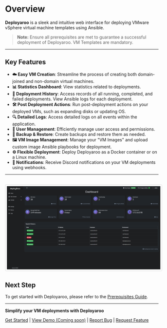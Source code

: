 # Overview

**Deployaroo** is a sleek and intuitive web interface for deploying VMware vSphere virtual machine templates using Ansible.

> **Note:** Ensure all prerequisites are met to guarantee a successful deployment of Deployaroo. VM Templates are mandatory.

---

## Key Features

- **☁️ Easy VM Creation**: Streamline the process of creating both domain-joined and non-domain virtual machines.
- **📊 Statistics Dashboard**: View statistics related to deployments.
- **📜 Deployment History**: Access records of all running, completed, and failed deployments. View Ansible logs for each deployment.
- **🛠 Post Deployment Actions**: Run post-deployment actions on your deployed VMs, such as expanding disks or updating OS.
- **🔍 Detailed Logs**: Access detailed logs on all events within the application.
- **👥 User Management**: Efficiently manage user access and permissions.
- **💾 Backup & Restore**: Create backups and restore them as needed.
- **🖼️ VM Image Management**: Manage your "VM Images" and upload custom image Ansible playbooks for deployment.
- **⚙️ Flexible Deployment**: Deploy Deployaroo as a Docker container or on a Linux machine.
- **🔔 Notifications**: Receive Discord notifications on your VM deployments using webhooks.

---

<div style="text-align: center; margin-top: 2rem;">
  <img src="../../assets/screenshots/dashboard.png" alt="Deployaroo Dashboard" style="border: 1px solid #ddd; border-radius: 4px; padding: 5px; max-width: 100%; height: auto;">
</div>

## Next Step

To get started with Deployaroo, please refer to the [Prerequisites Guide](../prerequisites).

---

**Simplify your VM deployments with Deployaroo**

[Get Started](getting-started/overview.md) | [View Demo (Coming soon)](#) | [Report Bug](https://github.com/blink-zero/deployaroo/issues) | [Request Feature](https://github.com/blink-zero/deployaroo/issues)